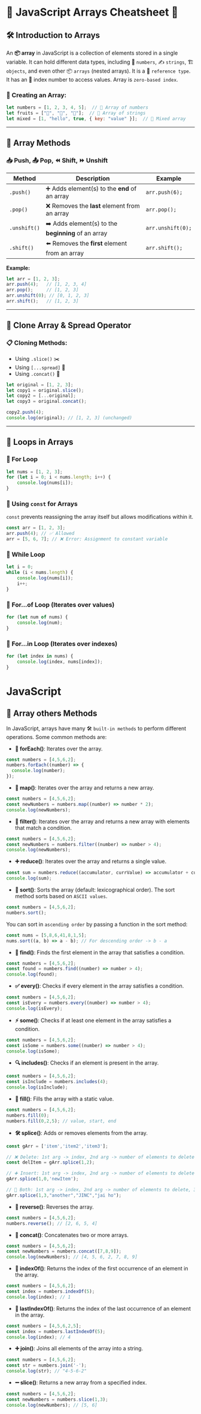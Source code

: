 # 🚀 JavaScript Arrays Cheatsheet 📜

## **🛠️ Introduction to Arrays**
An **📦 array** in JavaScript is a collection of elements stored in a single variable. It can hold different data types, including 🔢 `numbers`, ✍️ `strings`, 🏗️ `objects`, and even other 📦 `arrays` (nested arrays). It is a 🔗 `reference type`. It has an 🔢 index number to access values. Array is `zero-based index`.


### **📝 Creating an Array:**
```js
let numbers = [1, 2, 3, 4, 5];  // 🔢 Array of numbers
let fruits = ["🍎", "🍌", "🥭"];  // 🍏 Array of strings
let mixed = [1, "hello", true, { key: "value" }];  // 🔄 Mixed array
```

---

## **🔄 Array Methods**
### **📥 Push, 📤 Pop, ⏪ Shift, ⏩ Unshift**
| Method | Description | Example |
|--------|------------|---------|
| `.push()` | ➕ Adds element(s) to the **end** of an array | `arr.push(6);` |
| `.pop()` | ❌ Removes the **last** element from an array | `arr.pop();` |
| `.unshift()` | ➡️ Adds element(s) to the **beginning** of an array | `arr.unshift(0);` |
| `.shift()` | ⬅️ Removes the **first** element from an array | `arr.shift();` |

**Example:**
```js
let arr = [1, 2, 3];
arr.push(4);   // [1, 2, 3, 4]
arr.pop();     // [1, 2, 3]
arr.unshift(0); // [0, 1, 2, 3]
arr.shift();   // [1, 2, 3]
```

---

## **📑 Clone Array & Spread Operator**
### **📋 Cloning Methods:**
- Using `.slice()` ✂️
- Using `[...spread]` 📌
- Using `.concat()` 🔗

```js
let original = [1, 2, 3];
let copy1 = original.slice();
let copy2 = [...original];
let copy3 = original.concat();

copy2.push(4);
console.log(original); // [1, 2, 3] (unchanged)
```

---

## **🔄 Loops in Arrays**

### **🔢 For Loop**
```js
let nums = [1, 2, 3];
for (let i = 0; i < nums.length; i++) {
    console.log(nums[i]);
}
```

### **🚫 Using `const` for Arrays**
`const` prevents reassigning the array itself but allows modifications within it.
```js
const arr = [1, 2, 3];
arr.push(4); // ✅ Allowed
arr = [5, 6, 7]; // ❌ Error: Assignment to constant variable
```

### **🔁 While Loop**
```js
let i = 0;
while (i < nums.length) {
    console.log(nums[i]);
    i++;
}
```

### **🔄 For...of Loop (Iterates over values)**
```js
for (let num of nums) {
    console.log(num);
}
```

### **📌 For...in Loop (Iterates over indexes)**
```js
for (let index in nums) {
    console.log(index, nums[index]);
}
```

# JavaScript

## 📌 Array others Methods 
In JavaScript, arrays have many 🛠️ `built-in methods` to perform different operations. Some common methods are:
- **🔄 forEach()**: Iterates over the array.
```javascript
const numbers = [4,5,6,2];
numbers.forEach((number) => {
  console.log(number);
});
```

- **📌 map()**: Iterates over the array and returns a new array.
```javascript
const numbers = [4,5,6,2];
const newNumbers = numbers.map((number) => number * 2);
console.log(newNumbers);
```

- **🎯 filter()**: Iterates over the array and returns a new array with elements that match a condition.
```javascript
const numbers = [4,5,6,2];
const newNumbers = numbers.filter((number) => number > 4);
console.log(newNumbers);
```

- **➕ reduce()**: Iterates over the array and returns a single value.
```javascript
const sum = numbers.reduce((accumulator, currValue) => accumulator + currValue, 100);
console.log(sum);
```

- **🔀 sort()**: Sorts the array (default: lexicographical order). The sort method sorts based on `ASCII values`.
```javascript
const numbers = [4,5,6,2];
numbers.sort();
```
You can sort in `ascending order` by passing a function in the sort method:
```javascript
const nums = [5,8,6,41,8,1,5];
nums.sort((a, b) => a - b); // For descending order -> b - a
```

- **🔎 find()**: Finds the first element in the array that satisfies a condition.
```javascript
const numbers = [4,5,6,2];
const found = numbers.find((number) => number > 4);
console.log(found);
```

- **✅ every()**: Checks if every element in the array satisfies a condition.
```javascript
const numbers = [4,5,6,2];
const isEvery = numbers.every((number) => number > 4);
console.log(isEvery);
```

- **⚡ some()**: Checks if at least one element in the array satisfies a condition.
```javascript
const numbers = [4,5,6,2];
const isSome = numbers.some((number) => number > 4);
console.log(isSome);
```

- **🔍 includes()**: Checks if an element is present in the array.
```javascript
const numbers = [4,5,6,2];
const isInclude = numbers.includes(4);
console.log(isInclude);
```

- **📝 fill()**: Fills the array with a static value.
```javascript
const numbers = [4,5,6,2];
numbers.fill(0);
numbers.fill(0,2,5); // value, start, end
```

- **🛠️ splice()**: Adds or removes elements from the array.
```javascript
const gArr = ['item','item2','item3'];

// ❌ Delete: 1st arg -> index, 2nd arg -> number of elements to delete
const delItem = gArr.splice(1,2);

// ➕ Insert: 1st arg -> index, 2nd arg -> number of elements to delete, 3rd arg -> new element
gArr.splice(1,0,'newItem');

// 🔄 Both: 1st arg -> index, 2nd arg -> number of elements to delete, 3rd arg -> new elements
gArr.splice(1,3,"another","JINC","jai ho");
```

- **🔄 reverse()**: Reverses the array.
```javascript
const numbers = [4,5,6,2];
numbers.reverse(); // [2, 6, 5, 4]
```
- **🔀 concat()**: Concatenates two or more arrays.
```javascript
const numbers = [4,5,6,2];
const newNumbers = numbers.concat([7,8,9]);
console.log(newNumbers); // [4, 5, 6, 2, 7, 8, 9]
```

- **🔢 indexOf()**: Returns the index of the first occurrence of an element in the array.
```javascript
const numbers = [4,5,6,2];
const index = numbers.indexOf(5);
console.log(index); // 1
```

- **🔢 lastIndexOf()**: Returns the index of the last occurrence of an element in the array.
```javascript
const numbers = [4,5,6,2,5];
const index = numbers.lastIndexOf(5);
console.log(index); // 4
```

- **➕ join()**: Joins all elements of the array into a string.
```javascript
const numbers = [4,5,6,2];
const str = numbers.join('-');
console.log(str); // "4-5-6-2"
```

- **➖ slice()**: Returns a new array from a specified index. 
```javascript
const numbers = [4,5,6,2];
const newNumbers = numbers.slice(1,3);
console.log(newNumbers); // [5, 6]
```

